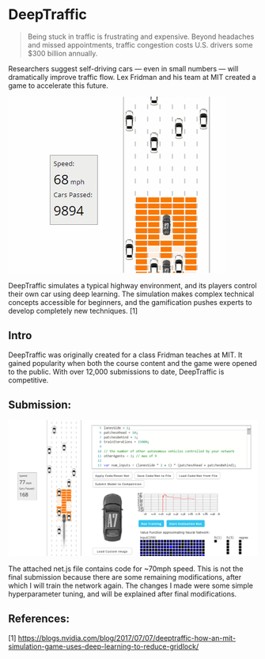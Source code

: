 # DeepTraffic
> Being stuck in traffic is frustrating and expensive. Beyond headaches and missed appointments, traffic congestion costs U.S. drivers some $300 billion annually.

Researchers suggest self-driving cars — even in small numbers — will dramatically improve traffic flow. Lex Fridman and his team at MIT created a game to accelerate this future.

![results](results.gif)

DeepTraffic simulates a typical highway environment, and its players control their own car using deep learning. The simulation makes complex technical concepts accessible for beginners, and the gamification pushes experts to develop completely new techniques. [1]

## Intro

DeepTraffic was originally created for a class Fridman teaches at MIT. It gained popularity when both the course content and the game were opened to the public. With over 12,000 submissions to date, DeepTraffic is competitive.

## Submission:

![code](code.PNG)

The attached net.js file contains code for ~70mph speed.
This is not the final submission because there are some remaining modifications, after which I will train the network again.
The changes I made were some simple hyperparameter tuning, and will be explained after final modifications.


## References:
[1] https://blogs.nvidia.com/blog/2017/07/07/deeptraffic-how-an-mit-simulation-game-uses-deep-learning-to-reduce-gridlock/
